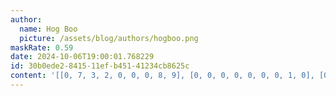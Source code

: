 ```yaml
---
author:
  name: Hog Boo
  picture: /assets/blog/authors/hogboo.png
maskRate: 0.59
date: 2024-10-06T19:00:01.768229
id: 30b0ede2-8415-11ef-b451-41234cb8625c
content: '[[0, 7, 3, 2, 0, 0, 0, 8, 9], [0, 0, 0, 0, 0, 0, 0, 1, 0], [0, 0, 0, 0, 0, 0, 0, 2, 6], [0, 5, 8, 0, 3, 0, 0, 0, 4], [3, 6, 9, 4, 0, 8, 2, 0, 7], [0, 0, 1, 5, 2, 0, 0, 6, 0], [0, 0, 5, 8, 4, 2, 0, 7, 0], [0, 0, 0, 7, 0, 0, 6, 0, 0], [0, 8, 0, 0, 9, 6, 0, 3, 0]]'
---
```

